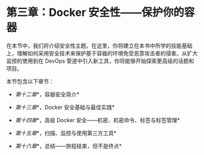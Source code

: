 # 第三章：Docker 安全性——保护你的容器

在本节中，我们将介绍安全性主题。在这里，你将建立在本书中所学的技能基础上，理解如何采用安全技术来保护基于容器的环境免受恶意攻击者的侵害。从扩大监控的使用到在 DevOps 管道中引入新工具，你将能够开始探索更高级的话题和项目。

本节包含以下章节：

+   *第十二章**，容器安全简介*

+   *第十三章**，Docker 安全基础与最佳实践*

+   *第十四章**，高级 Docker 安全——机密、机密命令、标签与标签管理*

+   *第十五章**，扫描、监控与使用第三方工具*

+   *第十六章**，总结——旅程结束，但不是终点*

